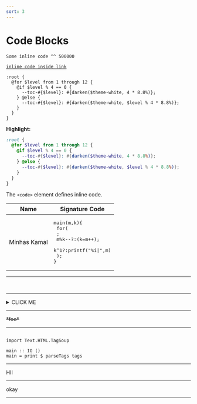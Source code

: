 ```yaml
---
sort: 3
---
```


# Code Blocks

`Some inline code ^^ 500000`

[`inline code inside link`](./)

```
:root {
  @for $level from 1 through 12 {
    @if $level % 4 == 0 {
      --toc-#{$level}: #{darken($theme-white, 4 * 8.8%)};
    } @else {
      --toc-#{$level}: #{darken($theme-white, $level % 4 * 8.8%)};
    }
  }
}
```

**Highlight:**

```scss
:root {
  @for $level from 1 through 12 {
    @if $level % 4 == 0 {
      --toc-#{$level}: #{darken($theme-white, 4 * 8.8%)};
    } @else {
      --toc-#{$level}: #{darken($theme-white, $level % 4 * 8.8%)};
    }
  }
}
```



The <code>&lt;code&gt;</code> element defines inline code.





| Name | Signature Code                 |
|------|--------------------------------|
| Minhas Kamal | <pre>main(m,k){<br>  for(<br>    ;<br>    m%k--?:(k=m++);<br>    k^1?:printf("%i\|",m)<br>  );<br>}</pre> |





---

<br>

---




<details><summary>CLICK ME</summary>

<p>


#### We can hide anything, even code!

```ruby

  puts "Hello World"

```


</p>

</details>






---


<del>
*foo*
</del>


---


<pre language="haskell"><code>
import Text.HTML.TagSoup

main :: IO ()
main = print $ parseTags tags
</code></pre>


---

<div id="demo">

  HII 

</div>



---


<script type="text/javascript">
// JavaScript example

document.getElementById("demo").innerHTML = "Hello JavaScript!";
</script>
okay



----



